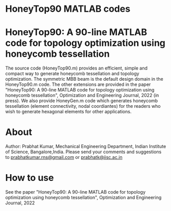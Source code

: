 # HoneyTop90 MATLAB codes
# HoneyTop90: A 90-line MATLAB code for topology optimization using honeycomb tessellation
The source code (HoneyTop90.m) provides an efficient, simple and compact way to generate honeycomb tessellation and topology optimization. The symmetric MBB beam is the default design domain in the HoneyTop90.m code. The other extensions are provided in the paper "HoneyTop90: A 90-line MATLAB code for topology optimization using honeycomb tessellation", Optimization and Engineering Journal, 2022 (in press). We also provide HoneyGen.m code which generates honeycomb tessellation (element connectivity, nodal coordiantes) for the readers who wish to generate hexagonal elements for other applications.
# About
Author: Prabhat Kumar, Mechanical Engineering Department, Indian Institute of Science, Bangalore,India. Please send your comments and suggestions to prabhatkumar.rns@gmail.com or prabhatk@iisc.ac.in
# How to use
See the paper "HoneyTop90: A 90-line MATLAB code for topology optimization using honeycomb tessellation", Optimization and Engineering Journal, 2022 
